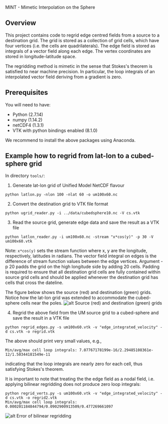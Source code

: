 MINT - Mimetic Interpolation on the Sphere

## Overview

This project contains code to regrid edge centred fields from a source to a destination grid. The grid is stored as a collection of 
grid cells, which have four vertices (i.e. the cells are quadrilaterals). The edge field is stored as integrals of a vector field 
along each edge. The vertex coordinates are stored in longitude-latitude space.

The regridding method is mimetic in the sense that Stokes's theorem is satisfied to near machine precision. In particular, the 
loop integrals of an interpolated vector field deriving from a gradient is zero. 

## Prerequisites

You will need to have:

 * Python (2.7.14)
 * numpy (1.14.2)
 * netCDF4 (1.3.1)
 * VTK with python bindings enabled (8.1.0)

 We recommend to install the above packages using Anaconda.

## Example how to regrid from lat-lon to a cubed-sphere grid

In directory `tools/`:

 1. Generate lat-lon grid of Unified Model NetCDF flavour
 ```
 python latlon.py -nlon 100 -nlat 60 -o um100x60.nc
 ```

 2. Convert the destination grid to VTK file format
 ```
 python ugrid_reader.py -i ../data/cubedsphere10.nc -V cs.vtk
 ```

 3. Read the source grid, generate edge data and save the result as a VTK file
 ```
 python latlon_reader.py -i um100x60.nc -stream "x*cos(y)" -p 30 -V um100x60.vtk
 ```
 Note: `x*cos(y)` sets the stream function where x, y are the longitude, respectively, latitudes in radians. The vector field integral on edges is the difference of stream function values between the edge vertices. Argument -p 20 padds the grid on the high longitude 
 side by adding 20 cells. Padding is required to ensure that all destination grid cells are fully contained within source grid cells and
  should be applied whenever the destination grid has cells that cross the dateline. 

The figure below shows the source (red) and destination (green) grids. Notice how the lat-lon grid was extended to accommodate the 
cubed-sphere cells near the poles.
![alt Source (red) and destination (green) grids](https://raw.githubusercontent.com/pletzer/mint/master/figures/srcAndDstGrids.png)


 4. Regrid the above field from the UM source grid to a cubed-sphere and save the result in a VTK file
 ```
 python regrid_edges.py -s um100x60.vtk -v "edge_integrated_velocity" -d cs.vtk -o regrid.vtk
 ```

 The above should print very small values, e.g.,
 ```
 Min/avg/max cell loop integrals: 7.07767178199e-16/2.29485108361e-12/1.50344181549e-11
 ```
indicating that the loop integrals are nearly zero for each cell, thus satisfying Stokes's theorem.

It is important to note that treating the the edge field as a nodal field, i.e. applying bilinear regridding 
does not produce zero loop integrals:
```
python regrid_verts.py -s um100x60.vtk -v "edge_integrated_velocity" -d cs.vtk -o regrid2.vtk
Min/avg/max cell loop integrals: 0.000201184844794/0.0902900913509/0.477269661097
```
![alt Error of bilinear regridding](https://raw.githubusercontent.com/pletzer/mint/master/figures/regrid_vertsError.png)










